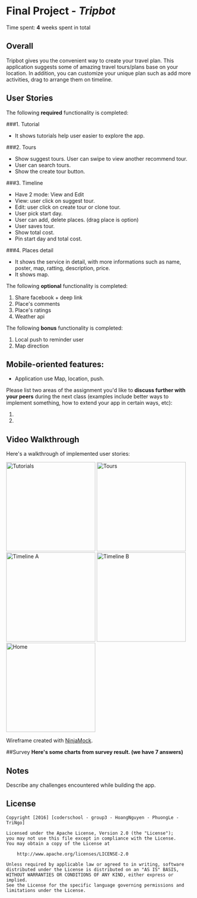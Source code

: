 # Final Project - *Tripbot*

Time spent: **4** weeks spent in total
## Overall
   
   Tripbot gives you the convenient way to create your travel plan. This application suggests some of amazing travel tours/plans base on your location. In addition, you can customize your unique plan such as add more activities, drag to arrange them on timeline.

## User Stories

The following **required** functionality is completed:

###1. Tutorial
   - It shows tutorials help user easier to explore the app.

###2. Tours
   - Show suggest tours. User can swipe to view another recommend tour.
   - User can search tours.
   - Show the create tour button.

###3. Timeline
   - Have 2 mode: View and Edit
   - View: user click on suggest tour.
   - Edit: user click on create tour or clone tour.
   - User pick start day.
   - User can add, delete places. (drag place is option)
   - User saves tour.
   - Show total cost.
   - Pin start day and total cost.

###4. Places detail
   - It shows the service in detail, with more informations such as name, poster, map, ratting, description, price.
   - It shows map.

The following **optional** functionality is completed:

1. Share facebook + deep link
2. Place's comments
3. Place's ratings
4. Weather api

The following **bonus** functionality is completed:

1. Local push to reminder user
2. Map direction

## Mobile-oriented features:
   - Application use Map, location, push.

Please list two areas of the assignment you'd like to **discuss further with your peers** during the next class (examples include better ways to implement something, how to extend your app in certain ways, etc):

  1.
  2.


## Video Walkthrough

Here's a walkthrough of implemented user stories:

<img src='http://i.imgur.com/70kpFzz.png' title='Tutorials' width='240' />  <img src='http://i.imgur.com/qyESTOt.png' title='Tours' width='240' />  <img src='http://i.imgur.com/lbeKvTO.png' title='Timeline A' width='240' />
<img src='http://i.imgur.com/va8MUQH.png' title='Timeline B' width='240' /> <img src='http://i.imgur.com/iS8NXR2.png' title='Home' width='240' />


Wireframe created with [NinjaMock](https://www.ninjamock.com).

##Survey
**Here's some charts from survey result. (we have 7 answers)**

## Notes

Describe any challenges encountered while building the app.

## License

    Copyright [2016] [coderschool - group3 - HoangNguyen - PhuongLe - TriNgo]

    Licensed under the Apache License, Version 2.0 (the "License");
    you may not use this file except in compliance with the License.
    You may obtain a copy of the License at

        http://www.apache.org/licenses/LICENSE-2.0

    Unless required by applicable law or agreed to in writing, software
    distributed under the License is distributed on an "AS IS" BASIS,
    WITHOUT WARRANTIES OR CONDITIONS OF ANY KIND, either express or implied.
    See the License for the specific language governing permissions and
    limitations under the License.
